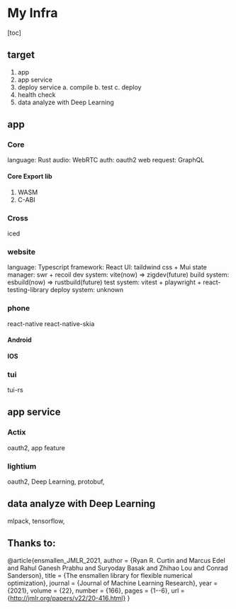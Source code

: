 # My Infra

[toc]

## target

1. app
2. app service
3. deploy service
   a. compile
   b. test
   c. deploy
4. health check
5. data analyze with Deep Learning

## app

### Core

language: Rust
audio: WebRTC
auth: oauth2
web request: GraphQL

#### Core Export lib

1. WASM
2. C-ABI

### Cross

iced

### website

language: Typescript
framework: React
UI: taildwind css + Mui
state manager: swr + recoil
dev system: vite(now) => zigdev(future)
build system: esbuild(now) => rustbuild(future)
test system: vitest + playwright + react-testing-library
deploy system: unknown

### phone

react-native react-native-skia

#### Android

#### IOS

### tui

tui-rs

## app service

### Actix

oauth2, app feature

### lightium

oauth2, Deep Learning, protobuf,

## data analyze with Deep Learning

mlpack, tensorflow, 

## Thanks to:
@article{ensmallen_JMLR_2021,
author  = {Ryan R. Curtin and Marcus Edel and Rahul Ganesh Prabhu and Suryoday Basak and Zhihao Lou and Conrad Sanderson},
title   = {The ensmallen library for flexible numerical optimization},
journal = {Journal of Machine Learning Research},
year    = {2021},
volume  = {22},
number  = {166},
pages   = {1--6},
url     = {http://jmlr.org/papers/v22/20-416.html}
}

